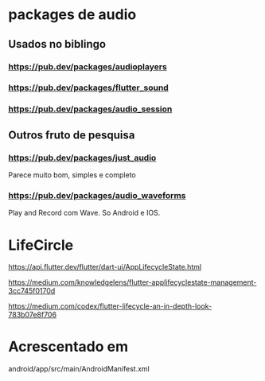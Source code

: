 # packages de audio
## Usados no biblingo
### https://pub.dev/packages/audioplayers

### https://pub.dev/packages/flutter_sound

### https://pub.dev/packages/audio_session

## Outros fruto de pesquisa
### https://pub.dev/packages/just_audio
Parece muito bom, simples e completo
### https://pub.dev/packages/audio_waveforms
Play and Record com Wave. So Android e IOS.


# LifeCircle

https://api.flutter.dev/flutter/dart-ui/AppLifecycleState.html

https://medium.com/knowledgelens/flutter-applifecyclestate-management-3cc745f0170d

https://medium.com/codex/flutter-lifecycle-an-in-depth-look-783b07e8f706

# Acrescentado em
android/app/src/main/AndroidManifest.xml

<manifest xmlns:android="http://schemas.android.com/apk/res/android">
    <uses-permission android:name="android.permission.INTERNET" />
    <application
        android:usesCleartextTraffic="true"